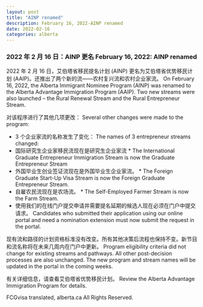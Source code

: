 ```yaml
---
layout: post
title: "AINP renamed"
description: February 16, 2022-AINP renamed
date: 2022-02-16
categories: alberta
---
```


### 2022 年 2 月 16 日：AINP 更名	February 16, 2022: AINP renamed

2022 年 2 月 16 日，艾伯塔省移民提名计划 (AINP) 更名为艾伯塔省优势移民计划 (AAIP)。还推出了两个新的流——农村复兴流和农村企业家流。	On February 16, 2022, the Alberta Immigrant Nominee Program (AINP) was renamed to the Alberta Advantage Immigration Program (AAIP). Two new streams were also launched – the Rural Renewal Stream and the Rural Entrepreneur Stream.

对该程序进行了其他几项更改：	Several other changes were made to the program:

* 3 个企业家流的名称发生了变化：	The names of 3 entrepreneur streams changed:
* 国际研究生企业家移民流现在是研究生企业家流	* The International Graduate Entrepreneur Immigration Stream is now the Graduate Entrepreneur Stream
* 外国毕业生创业签证流现在是外国毕业生企业家流。	* The Foreign Graduate Start-Up Visa Stream is now the Foreign Graduate Entrepreneur Stream.
* 自雇农民流现在是农场流。	* The Self-Employed Farmer Stream is now the Farm Stream.
* 使用我们的在线门户提交申请并需要提名延期的候选人现在必须在门户中提交请求。	Candidates who submitted their application using our online portal and need a nomination extension must now submit the request in the portal.

现有流和路径的计划资格标准没有改变。所有其他决策后流程也保持不变。新节目和流名称将在未来几周内在门户中更新。	Program eligibility criteria did not change for existing streams and pathways. All other post-decision processes are also unchanged. The new program and stream names will be updated in the portal in the coming weeks.

有关详细信息，请查看艾伯塔省优势移民计划。	Review the Alberta Advantage Immigration Program for details.

FCGvisa translated, alberta.ca All Rights Reserved.
